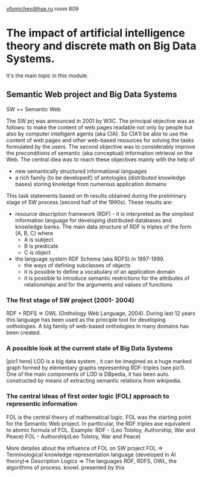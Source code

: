 vfomichev@hse.ru
room 809 


# The impact of artificial intelligence theory and discrete math on Big Data Systems.
It's the main topic in this module.

## Semantic Web project and Big Data Systems
SW == Semantic Web

The SW prj was announced in 2001 by W3C.
The principal objective was as follows: to make the content of web pages readable not only by people but also by computer intelligent agents (aka CIA). 
So CIA'll be able to use the content of web pages and other web-based resources for solving the tasks formulated by the users.
The second objective was to considerably improve the preconditions of semantic (aka conceptual) information retrieval on the Web.
The central idea was to reach these objectives mainly with the help of 
- new semantically structured informational languages
- a rich family (to be developed!) of antologies (distributed knowledge bases) storing knoledge from numerous application domains

This task statements based on th results obtained during the preliminary stage of SW process (second half of the 1990s).
These results are:
- resource description framework (RDF) - it is interpreted as the simpliest information language for developing distributed databases and knowledge banks. The main data structure of RDF is triples of the form (A, B, C) where 
  - A is subject
  - B is predicate
  - C is object
- the language system RDF Schema (aka RDFS) in 1997-1999.
  - the ways of defining subclasses of objects 
  - it is possible to define a vocabulary of an application domain
  - it is possible to introduce semantic restrictions for the attributes of relationships and for the arguments and values of functions
  
### The first stage of SW project (2001- 2004)
RDF + RDFS => OWL (Onthology Web Language, 2004).
During last 12 years this language has been used as the principle tool for developing onthologies. A big family of web-based onthologies in many domains has been created.

### A possible look at the current state of Big Data Systems
[pic1 here]
LOD is a big data system , it can be imagined as a huge marked graph formed by elementary graphs representing RDF-triples (see pic1).
One of the main components of LOD is DBpedia, it has been auto. constructed by means of extracting semantic relations from wikipedia.

### The central Ideas of first order logic (FOL) approach to representic information
FOL is the central theory of mathematical logic.
FOL was the starting point for the Semantic Web project.
In partticular, the RDF triples ase equivalent to atomic formula of FOL.
Example:
RDF - (Leo Tolstoy, Authorship, War and Peace)
FOL - Authorship(Leo Tolstoy, War and Peace)

More detailes about the influence of FOL on SW project 
FOL => Terminological knowledge representation language (developed in AI theory)=> Description Logics => The languages RDF, RDFS, OWL, the algorithms of process. knowl. presented by this 
